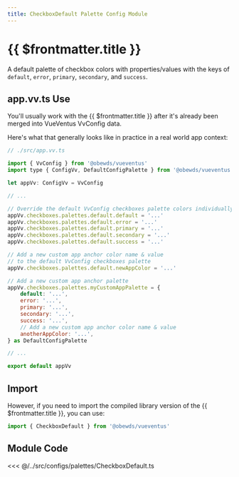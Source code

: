 ```yaml
---
title: CheckboxDefault Palette Config Module
---
```


<script setup>
    import DocsPackageVersion from '../../../src/views/compos/DocsPackageVersion.vue'
</script>







# {{ $frontmatter.title }}

A default palette of checkbox colors with properties/values with the keys of `default`, `error`, `primary`, `secondary`, and `success`.








## app.vv.ts Use

You'll usually work with the {{ $frontmatter.title }} after it's already been merged into VueVentus VvConfig data.

Here's what that generally looks like in practice in a real world app context:

```javascript
// ./src/app.vv.ts

import { VvConfig } from '@obewds/vueventus'
import type { ConfigVv, DefaultConfigPalette } from '@obewds/vueventus'

let appVv: ConfigVv = VvConfig

// ...

// Override the default VvConfig checkboxes palette colors individually
appVv.checkboxes.palettes.default.default = '...'
appVv.checkboxes.palettes.default.error = '...'
appVv.checkboxes.palettes.default.primary = '...'
appVv.checkboxes.palettes.default.secondary = '...'
appVv.checkboxes.palettes.default.success = '...'

// Add a new custom app anchor color name & value
// to the default VvConfig checkboxes palette
appVv.checkboxes.palettes.default.newAppColor = '...'

// Add a new custom app anchor palette
appVv.checkboxes.palettes.myCustomAppPalette = {
    default: '...',
    error: '...',
    primary: '...',
    secondary: '...',
    success: '...',
    // Add a new custom app anchor color name & value
    anotherAppColor: '...',
} as DefaultConfigPalette

// ...

export default appVv
```








## Import

However, if you need to import the compiled library version of the {{ $frontmatter.title }}, you can use:

```javascript
import { CheckboxDefault } from '@obewds/vueventus'
```













## Module Code

<<< @/../src/configs/palettes/CheckboxDefault.ts






<DocsPackageVersion/>


